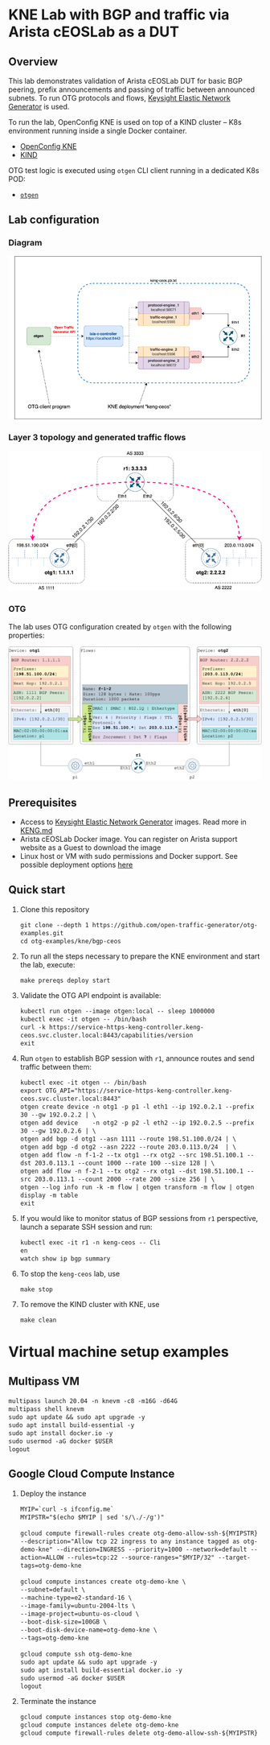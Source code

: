 # KNE Lab with BGP and traffic via Arista cEOSLab as a DUT

## Overview
This lab demonstrates validation of Arista cEOSLab DUT for basic BGP peering, prefix announcements and passing of traffic between announced subnets. To run OTG protocols and flows, [Keysight Elastic Network Generator](https://www.keysight.com/us/en/products/network-test/protocol-load-test/keysight-elastic-network-generator.html) is used.

To run the lab, OpenConfig KNE is used on top of a KIND cluster – K8s environment running inside a single Docker container.

  * [OpenConfig KNE](https://github.com/openconfig/kne/blob/main/docs/README.md)
  * [KIND](https://kind.sigs.k8s.io/)

OTG test logic is executed using `otgen` CLI client running in a dedicated K8s POD:

  * [`otgen`](https://otg.dev/clients/otgen/)

## Lab configuration

### Diagram

![Diagram](./diagram.png)

### Layer 3 topology and generated traffic flows

![IP Diagram](./ip-diagram.png)

### OTG

The lab uses OTG configuration created by `otgen` with the following properties:

![OTG Diagram](./otg-diagram.png)

## Prerequisites

* Access to [Keysight Elastic Network Generator](https://www.keysight.com/us/en/products/network-test/protocol-load-test/keysight-elastic-network-generator.html) images. Read more in [KENG.md](../../KENG.md)
* Arista cEOSLab Docker image. You can register on Arista support website as a Guest to download the image
* Linux host or VM with sudo permissions and Docker support. See possible deployment options [here](#virtual-machine-setup-examples)

## Quick start

1. Clone this repository

    ```Shell
    git clone --depth 1 https://github.com/open-traffic-generator/otg-examples.git
    cd otg-examples/kne/bgp-ceos
    ```

2. To run all the steps necessary to prepare the KNE environment and start the lab, execute:

    ```Shell
    make prereqs deploy start
    ```

3. Validate the OTG API endpoint is available:

    ```Shell
    kubectl run otgen --image otgen:local -- sleep 1000000
    kubectl exec -it otgen -- /bin/bash
    curl -k https://service-https-keng-controller.keng-ceos.svc.cluster.local:8443/capabilities/version
    exit
    ```

5. Run `otgen` to establish BGP session with `r1`, announce routes and send traffic between them:

    ```Shell
    kubectl exec -it otgen -- /bin/bash
    export OTG_API="https://service-https-keng-controller.keng-ceos.svc.cluster.local:8443"
    otgen create device -n otg1 -p p1 -l eth1 --ip 192.0.2.1 --prefix 30 --gw 192.0.2.2 | \
    otgen add device    -n otg2 -p p2 -l eth2 --ip 192.0.2.5 --prefix 30 --gw 192.0.2.6 | \
    otgen add bgp -d otg1 --asn 1111 --route 198.51.100.0/24 | \
    otgen add bgp -d otg2 --asn 2222 --route 203.0.113.0/24  | \
    otgen add flow -n f-1-2 --tx otg1 --rx otg2 --src 198.51.100.1 --dst 203.0.113.1 --count 1000 --rate 100 --size 128 | \
    otgen add flow -n f-2-1 --tx otg2 --rx otg1 --dst 198.51.100.1 --src 203.0.113.1 --count 2000 --rate 200 --size 256 | \
    otgen --log info run -k -m flow | otgen transform -m flow | otgen display -m table
    exit
    ```

6. If you would like to monitor status of BGP sessions from `r1` perspective, launch a separate SSH session and run:

    ```Shell
    kubectl exec -it r1 -n keng-ceos -- Cli
    en
    watch show ip bgp summary
    ```

7. To stop the `keng-ceos` lab, use

    ```Shell
    make stop
    ```

8. To remove the KIND cluster with KNE, use

    ```Shell
    make clean
    ```

# Virtual machine setup examples

## Multipass VM

```Shell
multipass launch 20.04 -n knevm -c8 -m16G -d64G
multipass shell knevm
sudo apt update && sudo apt upgrade -y
sudo apt install build-essential -y
sudo apt install docker.io -y
sudo usermod -aG docker $USER
logout
```

## Google Cloud Compute Instance

1. Deploy the instance

    ```Shell
    MYIP=`curl -s ifconfig.me`
    MYIPSTR="$(echo $MYIP | sed 's/\./-/g')"

    gcloud compute firewall-rules create otg-demo-allow-ssh-${MYIPSTR} --description="Allow tcp 22 ingress to any instance tagged as otg-demo-kne" --direction=INGRESS --priority=1000 --network=default --action=ALLOW --rules=tcp:22 --source-ranges="$MYIP/32" --target-tags=otg-demo-kne

    gcloud compute instances create otg-demo-kne \
    --subnet=default \
    --machine-type=e2-standard-16 \
    --image-family=ubuntu-2004-lts \
    --image-project=ubuntu-os-cloud \
    --boot-disk-size=100GB \
    --boot-disk-device-name=otg-demo-kne \
    --tags=otg-demo-kne

    gcloud compute ssh otg-demo-kne
    sudo apt update && sudo apt upgrade -y
    sudo apt install build-essential docker.io -y
    sudo usermod -aG docker $USER
    logout
    ```

2. Terminate the instance

    ```Shell
    gcloud compute instances stop otg-demo-kne
    gcloud compute instances delete otg-demo-kne
    gcloud compute firewall-rules delete otg-demo-allow-ssh-${MYIPSTR}
    ```
